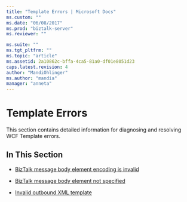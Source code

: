 ```yaml
---
title: "Template Errors | Microsoft Docs"
ms.custom: ""
ms.date: "06/08/2017"
ms.prod: "biztalk-server"
ms.reviewer: ""

ms.suite: ""
ms.tgt_pltfrm: ""
ms.topic: "article"
ms.assetid: 2a10862c-bffa-4ca5-81a0-df01e8051d23
caps.latest.revision: 4
author: "MandiOhlinger"
ms.author: "mandia"
manager: "anneta"
---
```

# Template Errors
This section contains detailed information for diagnosing and resolving WCF Template errors.  
  
## In This Section  
  
-   [BizTalk message body element encoding is invalid](../core/biztalk-message-body-element-encoding-is-invalid.md)  
  
-   [BizTalk message body element not specified](../core/biztalk-message-body-element-not-specified.md)  
  
-   [Invalid outbound XML template](../core/invalid-outbound-xml-template.md)